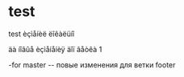 # test
test
èçìåíèë ëîêàëüíî 


äà íîâûå èçìåíåíèÿ äîï âåòêà 1



-for master -- повые изменения для ветки footer 
